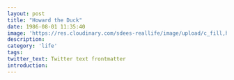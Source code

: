 ```yaml
---
layout: post
title: "Howard the Duck"
date: 1986-08-01 11:35:40
image: 'https://res.cloudinary.com/sdees-reallife/image/upload/c_fill,h_315,w_600/v1541674101/howard-the-duck.jpg'
description:
category: 'life'
tags:
twitter_text: Twitter text frontmatter
introduction:
---
```

